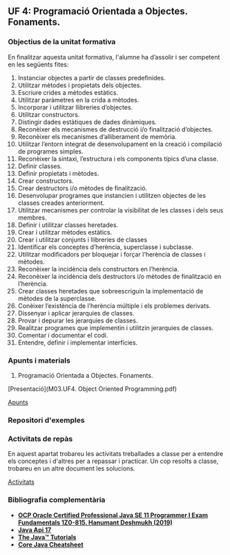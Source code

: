 ## UF 4: Programació Orientada a Objectes. Fonaments.

### Objectius de la unitat formativa

En finalitzar aquesta unitat formativa, l'alumne ha d’assolir i ser competent en les següents fites:

1. Instanciar objectes a partir de classes predefinides.
2. Utilitzar mètodes i propietats dels objectes.
3. Escriure crides a mètodes estàtics.
4. Utilitzar paràmetres en la crida a mètodes.
5. Incorporar i utilitzar llibreries d’objectes.
6. Utilitzar constructors.
7. Distingir dades estàtiques de dades dinàmiques.
8. Reconèixer els mecanismes de destrucció i/o finalització d’objectes.
9. Reconèixer els mecanismes d’alliberament de memòria.
10. Utilitzar l’entorn integrat de desenvolupament en la creació i compilació de programes simples.
11. Reconèixer la sintaxi, l’estructura i els components típics d’una classe.
12. Definir classes.
13. Definir propietats i mètodes.
14. Crear constructors.
15. Crear destructors i/o mètodes de finalització.
16. Desenvolupar programes que instancien i utilitzen objectes de les classes creades anteriorment.
17. Utilitzar mecanismes per controlar la visibilitat de les classes i dels seus membres.
18. Definir i utilitzar classes heretades.
19. Crear i utilitzar mètodes estàtics.
20. Crear i utilitzar conjunts i llibreries de classes
21. Identificar els conceptes d’herència, superclasse i subclasse.
22. Utilitzar modificadors per bloquejar i forçar l’herència de classes i mètodes.
23. Reconèixer la incidència dels constructors en l’herència.
24. Reconèixer la incidència dels destructors i/o mètodes de finalització en l’herència.
25. Crear classes heretades que sobreescriguin la implementació de mètodes de la superclasse.
26. Conèixer l’existència de l’herència múltiple i els problemes derivats.
27. Dissenyar i aplicar jerarquies de classes.
28. Provar i depurar les jerarquies de classes.
29. Realitzar programes que implementin i utilitzin jerarquies de classes.
30. Comentar i documentar el codi.
31. Entendre, definir i implementar interfícies.


### Apunts i materials

1. Programació Orientada a Objectes. Fonaments. 

[Presentació](M03.UF4. Object Oriented Programming.pdf)

[Apunts](https://docs.google.com/document/d/1kclEfCw67ueHqFR3MHt_ns-2kUwf1fIXzw9YG2uvsng/edit?usp=sharing)

### Repositori d'exemples


### Activitats de repàs

En aquest apartat trobareu les activitats treballades a classe per a entendre els conceptes i d'altres per a repassar i practicar. Un cop resolts a classe, trobareu en un altre document les solucions.

[Activitats](https://docs.google.com/document/d/1ubP3bdnIjoDzbSRxX2ddFxuMgbH84EEzG0LwYgyBh4Y/edit?usp=sharing)


### Bibliografia complementària

- [**OCP Oracle Certified Professional Java SE 11 Programmer I Exam Fundamentals 1Z0-815. Hanumant Deshmukh (2019)**](https://www.amazon.es/gp/product/1086955811)
- [**Java Api 17**](https://docs.oracle.com/en/java/javase/17/docs/api/)
- [**The Java™ Tutorials**](https://docs.oracle.com/javase/tutorial/java/nutsandbolts/index.html)
- [**Core Java Cheatsheet**](https://drive.google.com/file/d/1b6eTYzY9RvU4YWNFDI4NZrh_QKVWEMIe/view?usp=share_link)
